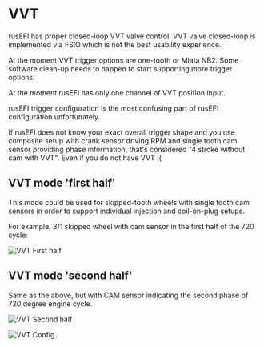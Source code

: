 # VVT

rusEFI has proper closed-loop VVT valve control. VVT valve closed-loop is implemented via FSIO which is
not the best usability experience.

At the moment VVT trigger options are one-tooth or Miata NB2. Some software clean-up needs to happen
to start supporting more trigger options.

At the moment rusEFI has only one channel of VVT position input.

rusEFI trigger configuration is the most confusing part of rusEFI configuration unfortunately.

If rusEFI does not know your exact overall trigger shape and you use composite setup with crank sensor driving RPM and single tooth cam sensor providing phase information, that's considered "4 stroke without cam with VVT". Even if you do not have VVT :(

## VVT mode 'first half'

This mode could be used for skipped-tooth wheels with single tooth cam sensors in order to support individual injection and coil-on-plug setups.

For example, 3/1 skipped wheel with cam sensor in the first half of the 720 cycle:

![VVT First half](Images/VVT_first_half.png)

## VVT mode 'second half'

Same as the above, but with CAM sensor indicating the second phase of 720 degree engine cycle.

![VVT Second half](Images/VVT_second_half.png)

![VVT Config](Images/VVT_config.png)
